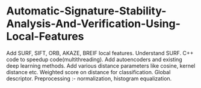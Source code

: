# Automatic-Signature-Stability-Analysis-And-Verification-Using-Local-Features
  Add SURF, SIFT, ORB, AKAZE, BREIF local features.
  Understand SURF.
  C++ code to speedup code(multithreading).
  Add autoencoders and existing deep learning methods.
  Add various distance parameters like cosine, kernel distance etc.
  Weighted score on distance for classification.
 	Global descriptor. 
  Preprocessing :- normalization, histogram equalization.
